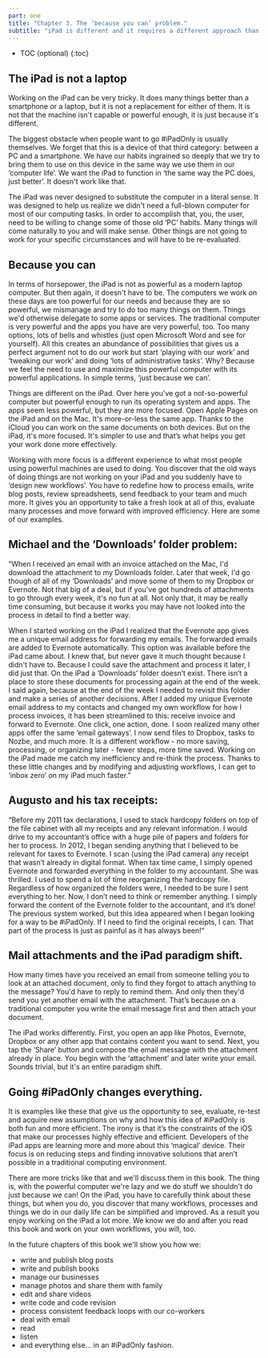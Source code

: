 ```yaml
---
part: one
title: "Chapter 3. The ‘because you can’ problem."
subtitle: "iPad is different and it requires a different approach than a laptop"
---
```


* TOC (optional)
{:toc}

## The iPad is not a laptop

Working on the iPad can be very tricky. It does many things better than a smartphone or a laptop, but it is not a replacement for either of them. It is not that the machine isn't capable or powerful enough, it is just because it's different.
 
The biggest obstacle when people want to go #iPadOnly is usually themselves. We forget that this is a device of that third category: between a PC and a smartphone. We have our habits ingrained so deeply that we try to bring them to use on this device in the same way we use them in our ‘computer life’. We want the iPad to function in ‘the same way the PC does, just better’. It doesn't work like that.

The iPad was never designed to substitute the computer in a literal sense. It was designed to help us realize we didn't need a full-blown computer for most of our computing tasks. In order to accomplish that, you, the user, need to be willing to change some of those old ‘PC’ habits. Many things will come naturally to you and will make sense. Other things are not going to work for your specific circumstances and will have to be re-evaluated.

## Because you can

In terms of horsepower, the iPad is not as powerful as a modern laptop computer. But then again, it doesn't have to be. The computers we work on these days are too powerful for our needs and because they are so powerful, we mismanage and try to do too many things on them. Things we'd otherwise delegate to some apps or services. The traditional computer is very powerful and the apps you have are very powerful, too. Too many options, lots of bells and whistles (just open Microsoft Word and see for yourself). All this creates an abundance of possibilities that gives us a perfect argument not to do our work but start ‘playing with our work’ and ‘tweaking our work’ and doing ‘lots of administrative tasks’. Why? Because we feel the need to use and maximize this powerful computer with its powerful applications. In simple terms, ‘just because we can’.

Things are different on the iPad. Over here you've got a not-so-powerful computer but powerful enough to run its operating system and apps. The apps seem less powerful, but they are more focused. Open Apple Pages on the iPad and on the Mac. It's more-or-less the same app. Thanks to the iCloud you can work on the same documents on both devices. But on the iPad, it's more focused. It's simpler to use and that’s what helps you get your work done more effectively. 

Working with more focus is a different experience to what most people using powerful machines are used to doing. You discover that the old ways of doing things are not working on your iPad and you suddenly have to ‘design new workflows’. You have to redefine how to process emails, write blog posts, review spreadsheets, send feedback to your team and much more. It gives you an opportunity to take a fresh look at all of this, evaluate many processes and move forward with improved efficiency. Here are some of our examples.

## Michael and the ‘Downloads’ folder problem:

“When I received an email with an invoice attached on the Mac, I'd download the attachment to my Downloads folder. Later that week, I'd go though of all of my ‘Downloads’ and move some of them to my Dropbox or Evernote. Not that big of a deal, but if you've got hundreds of attachments to go through every week, it's no fun at all. Not only that, it may be really time consuming, but because it works you may have not looked into the process in detail to find a better way.

When I started working on the iPad I realized that the Evernote app gives me a unique email address for forwarding my emails. The forwarded emails are added to Evernote automatically. This option was available before the iPad came about. I knew that, but never gave it much thought because I didn't have to. Because I could save the attachment and process it later, I did just that. On the iPad a ‘Downloads’ folder doesn’t exist. There isn’t a place to store these documents for processing again at the end of the week. I said again, because at the end of the week I needed to revisit this folder and make a series of another decisions. After I added my unique Evernote email address to my contacts and changed my own workflow for how I process invoices, it has been streamlined to this: receive invoice and forward to Evernote. One click, one action, done. I soon realized many other apps offer the same ‘email gateways’. I now send files to Dropbox, tasks to Nozbe, and much more. It is a different workflow - no more saving, processing, or organizing later - fewer steps, more time saved. Working on the iPad made me catch my inefficiency and re-think the process. Thanks to these little changes and by modifying and adjusting workflows, I can get to ‘inbox zero’ on my iPad much faster.”

## Augusto and his tax receipts:

“Before my 2011 tax declarations, I used to stack hardcopy folders on top of the file cabinet with all my receipts and any relevant information. I would drive to my accountant’s office with a huge pile of papers and folders for her to process. In 2012, I began sending anything that I believed to be relevant for taxes to Evernote. I scan (using the iPad camera) any receipt that wasn’t already in digital format. When tax time came, I simply opened Evernote and forwarded everything in the folder to my accountant. She was thrilled. I used to spend a lot of time reorganizing the hardcopy file. Regardless of how organized the folders were, I needed to be sure I sent everything to her. Now, I don’t need to think or remember anything. I simply forward the content of the Evernote folder to the accountant, and it’s done! The previous system worked, but this idea appeared when I began looking for a way to be #iPadOnly. If I need to find the original receipts, I can. That part of the process is just as painful as it has always been!”

## Mail attachments and the iPad paradigm shift.

How many times have you received an email from someone telling you to look at an attached document, only to find they forgot to attach anything to the message? You'd have to reply to remind them. And only then they'd send you yet another email with the attachment. That’s because on a traditional computer you write the email message first and then attach your document.

The iPad works differently. First, you open an app like Photos, Evernote, Dropbox or any other app that contains content you want to send. Next, you tap the ‘Share’ button and compose the email message with the attachment already in place. You begin with the ‘attachment’ and later write your email. Sounds trivial, but it's an entire paradigm shift.

## Going #iPadOnly changes everything.

It is examples like these that give us the opportunity to see, evaluate, re-test and acquire new assumptions on why and how this idea of #iPadOnly is both fun and more efficient. The irony is that it’s the constraints of the iOS that make our processes highly effective and efficient. Developers of the iPad apps are learning more and more about this ‘magical’ device. Their focus is on reducing steps and finding innovative solutions that aren’t possible in a traditional computing environment. 

There are more tricks like that and we'll discuss them in this book. The thing is, with the powerful computer we're lazy and we do stuff we shouldn't do just because we can! On the iPad, you have to carefully think about these things, but when you do, you discover that many workflows, processes and things we do in our daily life can be simplified and improved. As a result you enjoy working on the iPad a lot more. We know we do and after you read this book and work on your own workflows, you will, too.

In the future chapters of this book we'll show you how we:

* write and publish blog posts
* write and publish books
* manage our businesses
* manage photos and share them with family
* edit and share videos
* write code and code revision
* process consistent feedback loops with our co-workers
* deal with email
* read
* listen
* and everything else... in an #iPadOnly fashion.